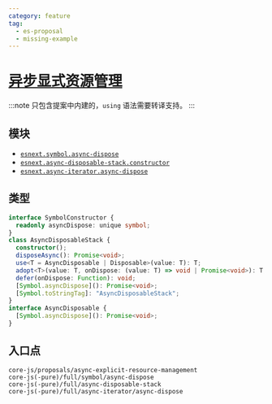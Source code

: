 ```yaml
---
category: feature
tag:
  - es-proposal
  - missing-example
---
```


# [异步显式资源管理](https://github.com/tc39/proposal-async-explicit-resource-management)

:::note
只包含提案中内建的，`using` 语法需要转译支持。
:::

## 模块

- [`esnext.symbol.async-dispose`](https://github.com/zloirock/core-js/blob/master/packages/core-js/modules/esnext.symbol.async-dispose.js)
- [`esnext.async-disposable-stack.constructor`](https://github.com/zloirock/core-js/blob/master/packages/core-js/modules/esnext.async-disposable-stack.constructor.js)
- [`esnext.async-iterator.async-dispose`](https://github.com/zloirock/core-js/blob/master/packages/core-js/modules/esnext.async-iterator.async-dispose.js)

## 类型

```ts
interface SymbolConstructor {
  readonly asyncDispose: unique symbol;
}
class AsyncDisposableStack {
  constructor();
  disposeAsync(): Promise<void>;
  use<T = AsyncDisposable | Disposable>(value: T): T;
  adopt<T>(value: T, onDispose: (value: T) => void | Promise<void>): T;
  defer(onDispose: Function): void;
  [Symbol.asyncDispose](): Promise<void>;
  [Symbol.toStringTag]: "AsyncDisposableStack";
}
interface AsyncDisposable {
  [Symbol.asyncDispose](): Promise<void>;
}
```

## 入口点

```
core-js/proposals/async-explicit-resource-management
core-js(-pure)/full/symbol/async-dispose
core-js(-pure)/full/async-disposable-stack
core-js(-pure)/full/async-iterator/async-dispose
```

